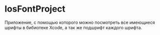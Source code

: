 # IosFontProject
Приложение, с помощью которого можно посмотреть все имеющиеся шрифты в бибиотеке Xcode, а так же подшрифт каждого шрифта. 
